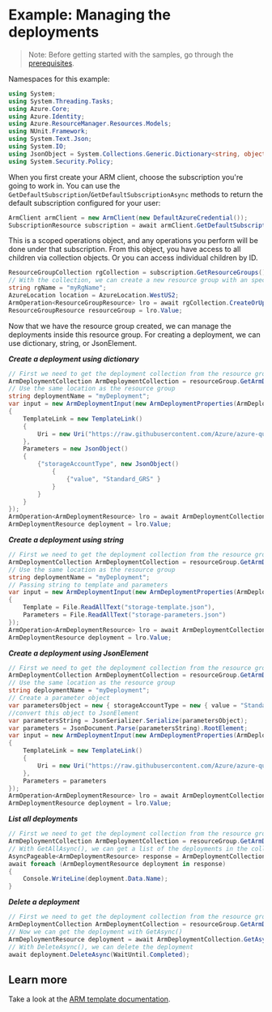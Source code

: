 # Example: Managing the deployments

>Note: Before getting started with the samples, go through the [prerequisites](https://github.com/Azure/azure-sdk-for-net/tree/main/sdk/resourcemanager/Azure.ResourceManager#prerequisites).

Namespaces for this example:
```C# Snippet:Manage_Deployments_Namespaces
using System;
using System.Threading.Tasks;
using Azure.Core;
using Azure.Identity;
using Azure.ResourceManager.Resources.Models;
using NUnit.Framework;
using System.Text.Json;
using System.IO;
using JsonObject = System.Collections.Generic.Dictionary<string, object>;
using System.Security.Policy;
```

When you first create your ARM client, choose the subscription you're going to work in. You can use the `GetDefaultSubscription`/`GetDefaultSubscriptionAsync` methods to return the default subscription configured for your user:

```C# Snippet:Readme_DefaultSubscription
ArmClient armClient = new ArmClient(new DefaultAzureCredential());
SubscriptionResource subscription = await armClient.GetDefaultSubscriptionAsync();
```

This is a scoped operations object, and any operations you perform will be done under that subscription. From this object, you have access to all children via collection objects. Or you can access individual children by ID.

```C# Snippet:Readme_GetResourceGroupCollection
ResourceGroupCollection rgCollection = subscription.GetResourceGroups();
// With the collection, we can create a new resource group with an specific name
string rgName = "myRgName";
AzureLocation location = AzureLocation.WestUS2;
ArmOperation<ResourceGroupResource> lro = await rgCollection.CreateOrUpdateAsync(WaitUntil.Completed, rgName, new ResourceGroupData(location));
ResourceGroupResource resourceGroup = lro.Value;
```

Now that we have the resource group created, we can manage the deployments inside this resource group. For creating a deployment, we can use dictionary, string, or JsonElement.

***Create a deployment using dictionary***

```C# Snippet:Managing_Deployments_CreateADeployment
// First we need to get the deployment collection from the resource group
ArmDeploymentCollection ArmDeploymentCollection = resourceGroup.GetArmDeployments();
// Use the same location as the resource group
string deploymentName = "myDeployment";
var input = new ArmDeploymentInput(new ArmDeploymentProperties(ArmDeploymentMode.Incremental)
{
    TemplateLink = new TemplateLink()
    {
        Uri = new Uri("https://raw.githubusercontent.com/Azure/azure-quickstart-templates/master/quickstarts/microsoft.storage/storage-account-create/azuredeploy.json")
    },
    Parameters = new JsonObject()
    {
        {"storageAccountType", new JsonObject()
            {
                {"value", "Standard_GRS" }
            }
        }
    }
});
ArmOperation<ArmDeploymentResource> lro = await ArmDeploymentCollection.CreateOrUpdateAsync(WaitUntil.Completed, deploymentName, input);
ArmDeploymentResource deployment = lro.Value;
```

***Create a deployment using string***

```C# Snippet:Managing_Deployments_CreateADeploymentUsingString
// First we need to get the deployment collection from the resource group
ArmDeploymentCollection ArmDeploymentCollection = resourceGroup.GetArmDeployments();
// Use the same location as the resource group
string deploymentName = "myDeployment";
// Passing string to template and parameters
var input = new ArmDeploymentInput(new ArmDeploymentProperties(ArmDeploymentMode.Incremental)
{
    Template = File.ReadAllText("storage-template.json"),
    Parameters = File.ReadAllText("storage-parameters.json")
});
ArmOperation<ArmDeploymentResource> lro = await ArmDeploymentCollection.CreateOrUpdateAsync(WaitUntil.Completed, deploymentName, input);
ArmDeploymentResource deployment = lro.Value;
```

***Create a deployment using JsonElement***

```C# Snippet:Managing_Deployments_CreateADeploymentUsingJsonElement
// First we need to get the deployment collection from the resource group
ArmDeploymentCollection ArmDeploymentCollection = resourceGroup.GetArmDeployments();
// Use the same location as the resource group
string deploymentName = "myDeployment";
// Create a parameter object
var parametersObject = new { storageAccountType = new { value = "Standard_GRS" } };
//convert this object to JsonElement
var parametersString = JsonSerializer.Serialize(parametersObject);
var parameters = JsonDocument.Parse(parametersString).RootElement;
var input = new ArmDeploymentInput(new ArmDeploymentProperties(ArmDeploymentMode.Incremental)
{
    TemplateLink = new TemplateLink()
    {
        Uri = new Uri("https://raw.githubusercontent.com/Azure/azure-quickstart-templates/master/quickstarts/microsoft.storage/storage-account-create/azuredeploy.json")
    },
    Parameters = parameters
});
ArmOperation<ArmDeploymentResource> lro = await ArmDeploymentCollection.CreateOrUpdateAsync(WaitUntil.Completed, deploymentName, input);
ArmDeploymentResource deployment = lro.Value;
```

***List all deployments***

```C# Snippet:Managing_Deployments_ListAllDeployments
// First we need to get the deployment collection from the resource group
ArmDeploymentCollection ArmDeploymentCollection = resourceGroup.GetArmDeployments();
// With GetAllAsync(), we can get a list of the deployments in the collection
AsyncPageable<ArmDeploymentResource> response = ArmDeploymentCollection.GetAllAsync();
await foreach (ArmDeploymentResource deployment in response)
{
    Console.WriteLine(deployment.Data.Name);
}
```

***Delete a deployment***

```C# Snippet:Managing_Deployments_DeleteADeployment
// First we need to get the deployment collection from the resource group
ArmDeploymentCollection ArmDeploymentCollection = resourceGroup.GetArmDeployments();
// Now we can get the deployment with GetAsync()
ArmDeploymentResource deployment = await ArmDeploymentCollection.GetAsync("myDeployment");
// With DeleteAsync(), we can delete the deployment
await deployment.DeleteAsync(WaitUntil.Completed);
```


## Learn more
Take a look at the [ARM template documentation](https://docs.microsoft.com/azure/azure-resource-manager/templates/).
